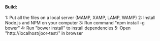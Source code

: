 #### Build:
1: Put all the files on a local server (MAMP, XAMP, LAMP, WAMP) 
2: Install Node.js and NPM on your computer
3: Run command "npm install -g bower"
4: Run "bower install" to install dependencies
5: Open "http://localhost/joor-test/" in browser
